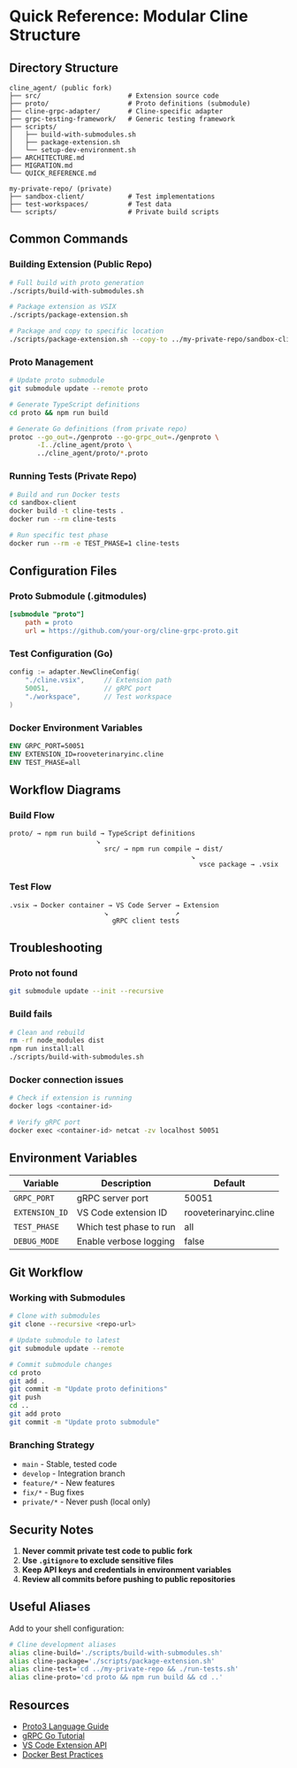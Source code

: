 # Quick Reference: Modular Cline Structure

## Directory Structure

```
cline_agent/ (public fork)
├── src/                      # Extension source code
├── proto/                    # Proto definitions (submodule)
├── cline-grpc-adapter/       # Cline-specific adapter
├── grpc-testing-framework/   # Generic testing framework
├── scripts/
│   ├── build-with-submodules.sh
│   ├── package-extension.sh
│   └── setup-dev-environment.sh
├── ARCHITECTURE.md
├── MIGRATION.md
└── QUICK_REFERENCE.md

my-private-repo/ (private)
├── sandbox-client/           # Test implementations
├── test-workspaces/          # Test data
└── scripts/                  # Private build scripts
```

## Common Commands

### Building Extension (Public Repo)

```bash
# Full build with proto generation
./scripts/build-with-submodules.sh

# Package extension as VSIX
./scripts/package-extension.sh

# Package and copy to specific location
./scripts/package-extension.sh --copy-to ../my-private-repo/sandbox-client
```

### Proto Management

```bash
# Update proto submodule
git submodule update --remote proto

# Generate TypeScript definitions
cd proto && npm run build

# Generate Go definitions (from private repo)
protoc --go_out=./genproto --go-grpc_out=./genproto \
       -I../cline_agent/proto \
       ../cline_agent/proto/*.proto
```

### Running Tests (Private Repo)

```bash
# Build and run Docker tests
cd sandbox-client
docker build -t cline-tests .
docker run --rm cline-tests

# Run specific test phase
docker run --rm -e TEST_PHASE=1 cline-tests
```

## Configuration Files

### Proto Submodule (.gitmodules)
```ini
[submodule "proto"]
    path = proto
    url = https://github.com/your-org/cline-grpc-proto.git
```

### Test Configuration (Go)
```go
config := adapter.NewClineConfig(
    "./cline.vsix",     // Extension path
    50051,              // gRPC port
    "./workspace",      // Test workspace
)
```

### Docker Environment Variables
```dockerfile
ENV GRPC_PORT=50051
ENV EXTENSION_ID=rooveterinaryinc.cline
ENV TEST_PHASE=all
```

## Workflow Diagrams

### Build Flow
```
proto/ → npm run build → TypeScript definitions
                      ↘
                        src/ → npm run compile → dist/
                                              ↘
                                                vsce package → .vsix
```

### Test Flow
```
.vsix → Docker container → VS Code Server → Extension
                        ↘                 ↗
                          gRPC client tests
```

## Troubleshooting

### Proto not found
```bash
git submodule update --init --recursive
```

### Build fails
```bash
# Clean and rebuild
rm -rf node_modules dist
npm run install:all
./scripts/build-with-submodules.sh
```

### Docker connection issues
```bash
# Check if extension is running
docker logs <container-id>

# Verify gRPC port
docker exec <container-id> netcat -zv localhost 50051
```

## Environment Variables

| Variable | Description | Default |
|----------|-------------|---------|
| `GRPC_PORT` | gRPC server port | 50051 |
| `EXTENSION_ID` | VS Code extension ID | rooveterinaryinc.cline |
| `TEST_PHASE` | Which test phase to run | all |
| `DEBUG_MODE` | Enable verbose logging | false |

## Git Workflow

### Working with Submodules
```bash
# Clone with submodules
git clone --recursive <repo-url>

# Update submodule to latest
git submodule update --remote

# Commit submodule changes
cd proto
git add .
git commit -m "Update proto definitions"
git push
cd ..
git add proto
git commit -m "Update proto submodule"
```

### Branching Strategy
- `main` - Stable, tested code
- `develop` - Integration branch
- `feature/*` - New features
- `fix/*` - Bug fixes
- `private/*` - Never push (local only)

## Security Notes

1. **Never commit private test code to public fork**
2. **Use `.gitignore` to exclude sensitive files**
3. **Keep API keys and credentials in environment variables**
4. **Review all commits before pushing to public repositories**

## Useful Aliases

Add to your shell configuration:

```bash
# Cline development aliases
alias cline-build='./scripts/build-with-submodules.sh'
alias cline-package='./scripts/package-extension.sh'
alias cline-test='cd ../my-private-repo && ./run-tests.sh'
alias cline-proto='cd proto && npm run build && cd ..'
```

## Resources

- [Proto3 Language Guide](https://developers.google.com/protocol-buffers/docs/proto3)
- [gRPC Go Tutorial](https://grpc.io/docs/languages/go/quickstart/)
- [VS Code Extension API](https://code.visualstudio.com/api)
- [Docker Best Practices](https://docs.docker.com/develop/dev-best-practices/)